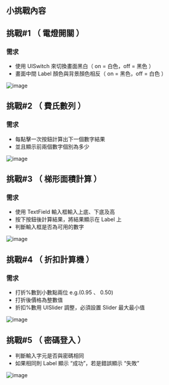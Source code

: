 ##	小挑戰內容
## 挑戰#1 （ 電燈開關 ）

### 需求

* 使用 UISwitch 來切換畫面黑白（ on = 白色，off = 黑色 ）
* 畫面中間 Label 顏色與背景顏色相反（ on = 黑色，off = 白色 ）

![image](https://github.com/MiloCT/Challenge/blob/master/1.gif)

## 挑戰#2 （ 費氏數列 ）

### 需求

* 每點擊一次按鈕計算出下一個數字結果
* 並且顯示前兩個數字個別為多少

![image](https://github.com/MiloCT/Challenge/blob/master/2.gif)


## 挑戰#3 （ 梯形面積計算 ）

### 需求

* 使用 TextField 輸入框輸入上底、下底及高
* 按下按鈕後計算結果，將結果顯示在 Label 上
* 判斷輸入框是否為可用的數字

![image](https://github.com/MiloCT/Challenge/blob/master/3.gif)

## 挑戰#4 （ 折扣計算機 ）

### 需求

* 打折%數到小數點兩位 e.g.(0.95 、 0.50)
* 打折後價格為整數值
* 折扣%數用 UISlider 調整，必須設置 Slider 最大最小值

![image](https://github.com/MiloCT/Challenge/blob/master/4.gif)

## 挑戰#5 （ 密碼登入 ）

* 判斷輸入字元是否與密碼相同
* 如果相同則 Label 顯示 “成功”，若是錯誤顯示 “失敗”

![image](https://github.com/MiloCT/Challenge/blob/master/5.gif)

